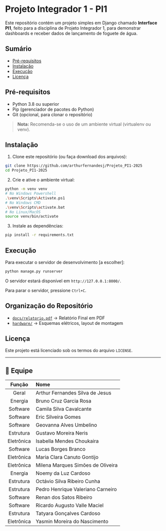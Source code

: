 # Projeto Integrador 1 - PI1

Este repositório contém um projeto simples em Django chamado **Interface PI1**, feito para a disciplina de Projeto Integrador 1, para demonstrar dashboards e receber dados de lançamento de foguete de água.

## Sumário

* [Pré-requisitos](#pré-requisitos)
* [Instalação](#instalação)
* [Execução](#execução)
* [Licença](#licença)

## Pré-requisitos

* Python 3.8 ou superior
* Pip (gerenciador de pacotes do Python)
* Git (opcional, para clonar o repositório)

> **Nota:** Recomenda-se o uso de um ambiente virtual (virtualenv ou venv).

## Instalação

1. Clone este repositório (ou faça download dos arquivos):

```bash
git clone https://github.com/arthurfernandesj/Projeto_PI1-2025
cd Projeto_PI1-2025
```

2. Crie e ative o ambiente virtual:

```bash
python -m venv venv
# No Windows Powershell
.\venv\Scripts\Activate.ps1
# No Windows CMD
.\venv\Scripts\activate.bat
# No Linux/MacOS
source venv/bin/activate
```

3. Instale as dependências:

```bash
pip install -r requirements.txt
```

## Execução

Para executar o servidor de desenvolvimento [a escolher]:

```bash
python manage.py runserver
```

O servidor estará disponível em `http://127.0.0.1:8000/`.

Para parar o servidor, pressione `Ctrl+C`.

## Organização do Repositório

- [`docs/relatorio.pdf`](./docs/relatorio.pdf) → Relatório Final em PDF
- [`hardware/`](./hardware) → Esquemas elétricos, layout de montagem

## Licença

Este projeto está licenciado sob os termos do arquivo `LICENSE`.

---

## :busts_in_silhouette: Equipe

|    Função    | Nome                                 |
| :----------: | :----------------------------------- |
|   Geral      | Arthur Fernandes Silva de Jesus      |
|   Energia    | Bruno Cruz Garcia Rosa               |
|   Software   | Camila Silva Cavalcante              |
|   Software   | Eric Silveira Gomes                  |
|   Software   | Geovanna Alves Umbelino              |
| Estrutura    | Gustavo Moreira Neris                |
| Eletrônica   | Isabella Mendes Choukaira            |
| Software     | Lucas Borges Branco                  |
| Eletrônica   | Maria Clara Canuto Gontijo           |
| Eletrônica   | Milena Marques Simões de Oliveira    |
|   Energia    | Noemy da Luz Cardoso                 |
| Estrutura    | Octávio Silva Ribeiro Cunha          |
| Estrutura    | Pedro Henrique Valeriano Carneiro    |
| Software     | Renan dos Satos Ribeiro              |
| Software     | Ricardo Augusto Valle Maciel         |
| Estrutura    | Tatyara Gonçalves Cardoso            |
| Eletrônica   | Yasmin Moreira do Nascimento         |
